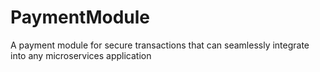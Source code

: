 # PaymentModule
A payment module for secure transactions that can seamlessly integrate into any microservices application 
